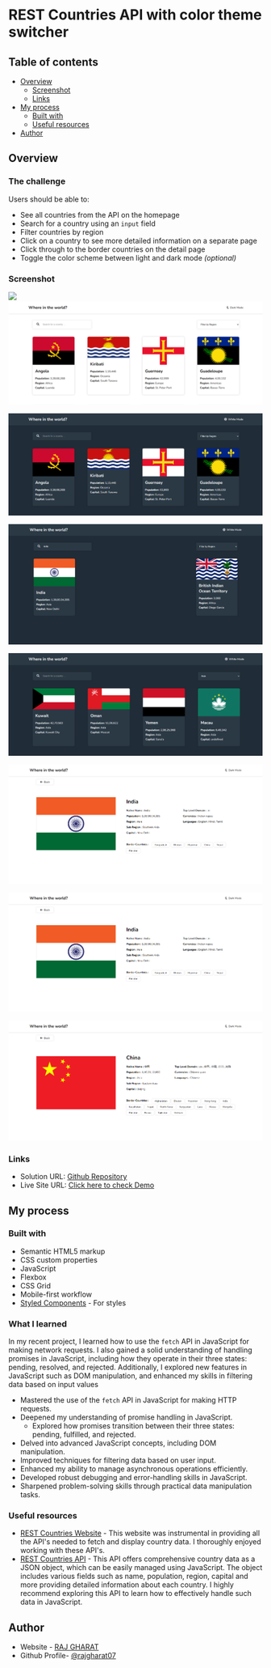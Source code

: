# REST Countries API with color theme switcher

## Table of contents

- [Overview](#overview)
  - [Screenshot](#screenshot)
  - [Links](#links)
- [My process](#my-process)
  - [Built with](#built-with)
  - [Useful resources](#useful-resources)
- [Author](#author)

## Overview

### The challenge

Users should be able to:

- See all countries from the API on the homepage
- Search for a country using an `input` field
- Filter countries by region
- Click on a country to see more detailed information on a separate page
- Click through to the border countries on the detail page
- Toggle the color scheme between light and dark mode *(optional)*

### Screenshot

![](./screenshot.jpg)
![Home Page (Light Mode)](https://github.com/rajgharat07/API-Handling-With-JavaScript/blob/main/assests/Screenshot%202024-06-08%20000110.png)

![Home Page (Dark Mode)](https://github.com/rajgharat07/API-Handling-With-JavaScript/blob/main/assests/Screenshot%202024-06-08%20000137.png)

![Filtered By Region](https://github.com/rajgharat07/API-Handling-With-JavaScript/blob/main/assests/Screenshot%202024-06-08%20000200.png)

![Searched By India](https://github.com/rajgharat07/API-Handling-With-JavaScript/blob/main/assests/Screenshot%202024-06-08%20000240.png)

![India Specific Page (Light Mode)](https://github.com/rajgharat07/API-Handling-With-JavaScript/blob/main/assests/Screenshot%202024-06-08%20000259.png)

![India Specific Page (Dark Mode)](https://github.com/rajgharat07/API-Handling-With-JavaScript/blob/main/assests/Screenshot%202024-06-08%20000259.png)

![China Specific Page (Light Mode)](https://github.com/rajgharat07/API-Handling-With-JavaScript/blob/main/assests/Screenshot%202024-06-08%20000345.png)

### Links

- Solution URL: [Github Repository](https://github.com/rajgharat07/API-Handling-With-JavaScript)
- Live Site URL: [Click here to check Demo](https://rajgharat07.github.io/API-Handling-With-JavaScript/)

## My process

### Built with

- Semantic HTML5 markup
- CSS custom properties
- JavaScript
- Flexbox
- CSS Grid
- Mobile-first workflow
- [Styled Components](https://styled-components.com/) - For styles

### What I learned

In my recent project, I learned how to use the `fetch` API in JavaScript for making network requests. I also gained a solid understanding of handling promises in JavaScript, including how they operate in their three states: pending, resolved, and rejected. Additionally, I explored new features in JavaScript such as DOM manipulation, and enhanced my skills in filtering data based on input values

- Mastered the use of the `fetch` API in JavaScript for making HTTP requests.
- Deepened my understanding of promise handling in JavaScript.
  - Explored how promises transition between their three states: pending, fulfilled, and rejected.
- Delved into advanced JavaScript concepts, including DOM manipulation.
- Improved techniques for filtering data based on user input.
- Enhanced my ability to manage asynchronous operations efficiently.
- Developed robust debugging and error-handling skills in JavaScript.
- Sharpened problem-solving skills through practical data manipulation tasks.

### Useful resources

- [REST Countries Website](https://restcountries.com) - This website was instrumental in providing all the API's needed to fetch and display country data. I thoroughly enjoyed working with these API's.
- [REST Countries API](https://restcountries.com/v3.1/all) - This API offers comprehensive country data as a JSON object, which can be easily managed using JavaScript. The object includes various fields such as name, population, region, capital and more providing detailed information about each country. I highly recommend exploring this API to learn how to effectively handle such data in JavaScript.

## Author

- Website - [RAJ GHARAT](https://api-handling-with-java-script-vhw4-gyo8fonmi.vercel.app/)
- Github Profile- [@rajgharat07](https://github.com/rajgharat07?tab=repositories)
